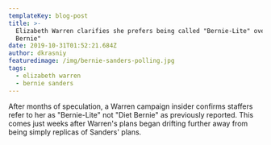 ```yaml
---
templateKey: blog-post
title: >-
  Elizabeth Warren clarifies she prefers being called "Bernie-Lite" over "Diet
  Bernie"
date: 2019-10-31T01:52:21.684Z
author: dkrasniy
featuredimage: /img/bernie-sanders-polling.jpg
tags:
  - elizabeth warren
  - bernie sanders
---
```

After months of speculation, a Warren campaign insider confirms staffers refer to her as "Bernie-Lite" not "Diet Bernie" as previously reported. This comes just weeks after Warren's plans began drifting further away from being simply replicas of Sanders' plans.
